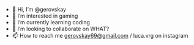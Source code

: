 - 👋 Hi, I’m @gerovskay
- 👀 I’m interested in gaming
- 🌱 I’m currently learning coding
- 💞️ I’m looking to collaborate on WHAT?
- 📫 How to reach me gerovskay69@gmail.com / luca.vrg on instagram

<!---
gerovskay/gerovskay is a ✨ special ✨ repository because its `README.md` (this file) appears on your GitHub profile.
You can click the Preview link to take a look at your changes.
--->
